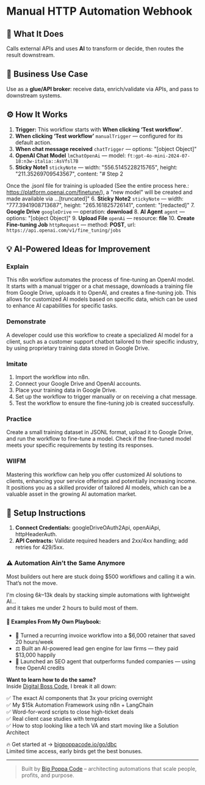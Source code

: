 # Manual HTTP Automation Webhook
  ## 🚀 What It Does
  Calls external APIs and uses **AI** to transform or decide, then routes the result downstream.
  
  ## 💼 Business Use Case
  Use as a **glue/API broker**: receive data, enrich/validate via APIs, and pass to downstream systems.
  
  ## ⚙️ How It Works
  1. **Trigger:** This workflow starts with **When clicking ‘Test workflow’**.
  2. **When clicking ‘Test workflow’** `manualTrigger` — configured for its default action.
3. **When chat message received** `chatTrigger` — options: "[object Object]"
4. **OpenAI Chat Model** `lmChatOpenAi` — model: `ft:gpt-4o-mini-2024-07-18:n3w-italia::AsVfsl7B`
5. **Sticky Note1** `stickyNote` — width: "556.5145228215765", height: "211.35269709543567", content: "# Step 2

Once the .jsonl file for training is uploaded (See the entire process here.: https://platform.openai.com/finetune/), a "new model" will be created and made available via …[truncated]"
6. **Sticky Note2** `stickyNote` — width: "777.3941908713687", height: "265.161825726141", content: "[redacted]"
7. **Google Drive** `googleDrive` — operation: **download**
8. **AI Agent** `agent` — options: "[object Object]"
9. **Upload File** `openAi` — resource: **file**
10. **Create Fine-tuning Job** `httpRequest` — method: **POST**, url: `https://api.openai.com/v1/fine_tuning/jobs`
  
  ## 💡 AI-Powered Ideas for Improvement
  ### Explain
This n8n workflow automates the process of fine-tuning an OpenAI model. It starts with a manual trigger or a chat message, downloads a training file from Google Drive, uploads it to OpenAI, and creates a fine-tuning job. This allows for customized AI models based on specific data, which can be used to enhance AI capabilities for specific tasks.

### Demonstrate
A developer could use this workflow to create a specialized AI model for a client, such as a customer support chatbot tailored to their specific industry, by using proprietary training data stored in Google Drive.

### Imitate
1. Import the workflow into n8n.
2. Connect your Google Drive and OpenAI accounts.
3. Place your training data in Google Drive.
4. Set up the workflow to trigger manually or on receiving a chat message.
5. Test the workflow to ensure the fine-tuning job is created successfully.

### Practice
Create a small training dataset in JSONL format, upload it to Google Drive, and run the workflow to fine-tune a model. Check if the fine-tuned model meets your specific requirements by testing its responses.

### WIIFM
Mastering this workflow can help you offer customized AI solutions to clients, enhancing your service offerings and potentially increasing income. It positions you as a skilled provider of tailored AI models, which can be a valuable asset in the growing AI automation market.
  
  ## 🔧 Setup Instructions
  1. **Connect Credentials:** googleDriveOAuth2Api, openAiApi, httpHeaderAuth.
2. **API Contracts:** Validate required headers and 2xx/4xx handling; add retries for 429/5xx.
  
### ⚠️ Automation Ain’t the Same Anymore

Most builders out here are stuck doing $500 workflows and calling it a win.  
That’s not the move.  

I'm closing $6k–$13k deals by stacking simple automations with lightweight AI...  
and it takes me under 2 hours to build most of them.

#### 🧠 Examples From My Own Playbook:
- 🔁 Turned a recurring invoice workflow into a $6,000 retainer that saved 20 hours/week  
- ⚖️ Built an AI-powered lead gen engine for law firms — they paid $13,000 happily  
- 🚀 Launched an SEO agent that outperforms funded companies — using free OpenAI credits  

**Want to learn how to do the same?**  
Inside [Digital Boss Code](https://bigpoppacode.io/go/dbc), I break it all down:

✅ The exact AI components that 3x your pricing overnight  
✅ My $15k Automation Framework using n8n + LangChain  
✅ Word-for-word scripts to close high-ticket deals  
✅ Real client case studies with templates  
✅ How to stop looking like a tech VA and start moving like a Solution Architect  

🔥 Get started at → [bigpoppacode.io/go/dbc](https://bigpoppacode.io/go/dbc)  
Limited time access, early birds get the best bonuses.

---
> Built by [Big Poppa Code](https://bigpoppacode.io) – architecting automations that scale people, profits, and purpose.
  